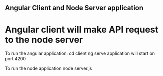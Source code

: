 ## Angular Client and Node Server application
# Angular client will make API request to the node server

To run the angular application: 
cd client
ng serve
application will start on port 4200

To run the node application 
node server.js

